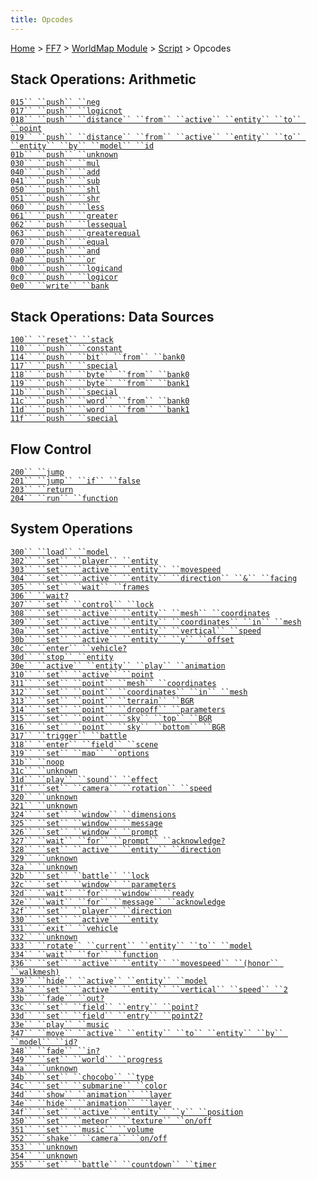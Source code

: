 ```yaml
---
title: Opcodes
---
```


[Home](../../../Main%20Page.md.md) > [FF7](../../../FF7.md) > [WorldMap Module](../../WorldMap%20Module.md) > [Script](../Script.md) > Opcodes

## Stack Operations: Arithmetic

[`015`` ``push`` ``neg`][]  
[`017`` ``push`` ``logicnot`][]  
[`018`` ``push`` ``distance`` ``from`` ``active`` ``entity`` ``to`` ``point`][]  
[`019`` ``push`` ``distance`` ``from`` ``active`` ``entity`` ``to`` ``entity`` ``by`` ``model`` ``id`][]  
[`01b`` ``push`` ``unknown`][]  
[`030`` ``push`` ``mul`][]  
[`040`` ``push`` ``add`][]  
[`041`` ``push`` ``sub`][]  
[`050`` ``push`` ``shl`][]  
[`051`` ``push`` ``shr`][]  
[`060`` ``push`` ``less`][]  
[`061`` ``push`` ``greater`][]  
[`062`` ``push`` ``lessequal`][]  
[`063`` ``push`` ``greaterequal`][]  
[`070`` ``push`` ``equal`][]  
[`080`` ``push`` ``and`][]  
[`0a0`` ``push`` ``or`][]  
[`0b0`` ``push`` ``logicand`][]  
[`0c0`` ``push`` ``logicor`][]  
[`0e0`` ``write`` ``bank`][]

## Stack Operations: Data Sources

[`100`` ``reset`` ``stack`][]  
[`110`` ``push`` ``constant`][]  
[`114`` ``push`` ``bit`` ``from`` ``bank0`][]  
[`117`` ``push`` ``special`][]  
[`118`` ``push`` ``byte`` ``from`` ``bank0`][]  
[`119`` ``push`` ``byte`` ``from`` ``bank1`][]  
[`11b`` ``push`` ``special`][`117`` ``push`` ``special`]  
[`11c`` ``push`` ``word`` ``from`` ``bank0`][]  
[`11d`` ``push`` ``word`` ``from`` ``bank1`][]  
[`11f`` ``push`` ``special`][`117`` ``push`` ``special`]

## Flow Control

[`200`` ``jump`][]  
[`201`` ``jump`` ``if`` ``false`][]  
[`203`` ``return`][]  
[`204`` ``run`` ``function`][]

## System Operations

[`300`` ``load`` ``model`][]  
[`302`` ``set`` ``player`` ``entity`][]  
[`303`` ``set`` ``active`` ``entity`` ``movespeed`][]  
[`304`` ``set`` ``active`` ``entity`` ``direction`` ``&`` ``facing`][]  
[`305`` ``set`` ``wait`` ``frames`][]  
[`306`` ``wait?`][]  
[`307`` ``set`` ``control`` ``lock`][]  
[`308`` ``set`` ``active`` ``entity`` ``mesh`` ``coordinates`][]  
[`309`` ``set`` ``active`` ``entity`` ``coordinates`` ``in`` ``mesh`][]  
[`30a`` ``set`` ``active`` ``entity`` ``vertical`` ``speed`][]  
[`30b`` ``set`` ``active`` ``entity`` ``y`` ``offset`][]  
[`30c`` ``enter`` ``vehicle?`][]  
[`30d`` ``stop`` ``entity`][]  
[`30e`` ``active`` ``entity`` ``play`` ``animation`][]  
[`310`` ``set`` ``active`` ``point`][]  
[`311`` ``set`` ``point`` ``mesh`` ``coordinates`][]  
[`312`` ``set`` ``point`` ``coordinates`` ``in`` ``mesh`][]  
[`313`` ``set`` ``point`` ``terrain`` ``BGR`][]  
[`314`` ``set`` ``point`` ``dropoff`` ``parameters`][]  
[`315`` ``set`` ``point`` ``sky`` ``top`` ``BGR`][]  
[`316`` ``set`` ``point`` ``sky`` ``bottom`` ``BGR`][]  
[`317`` ``trigger`` ``battle`][]  
[`318`` ``enter`` ``field`` ``scene`][]  
[`319`` ``set`` ``map`` ``options`][]  
[`31b`` ``noop`][]  
[`31c`` ``unknown`][]  
[`31d`` ``play`` ``sound`` ``effect`][]  
[`31f`` ``set`` ``camera`` ``rotation`` ``speed`][]  
[`320`` ``unknown`][]  
[`321`` ``unknown`][]  
[`324`` ``set`` ``window`` ``dimensions`][]  
[`325`` ``set`` ``window`` ``message`][]  
[`326`` ``set`` ``window`` ``prompt`][]  
[`327`` ``wait`` ``for`` ``prompt`` ``acknowledge?`][]  
[`328`` ``set`` ``active`` ``entity`` ``direction`][]  
[`329`` ``unknown`][]  
[`32a`` ``unknown`][]  
[`32b`` ``set`` ``battle`` ``lock`][]  
[`32c`` ``set`` ``window`` ``parameters`][]  
[`32d`` ``wait`` ``for`` ``window`` ``ready`][]  
[`32e`` ``wait`` ``for`` ``message`` ``acknowledge`][]  
[`32f`` ``set`` ``player`` ``direction`][]  
[`330`` ``set`` ``active`` ``entity`][]  
[`331`` ``exit`` ``vehicle`][]  
[`332`` ``unknown`][]  
[`333`` ``rotate`` ``current`` ``entity`` ``to`` ``model`][]  
[`334`` ``wait`` ``for`` ``function`][]  
[`336`` ``set`` ``active`` ``entity`` ``movespeed`` ``(honor`` ``walkmesh)`][]  
[`339`` ``hide`` ``active`` ``entity`` ``model`][]  
[`33a`` ``set`` ``active`` ``entity`` ``vertical`` ``speed`` ``2`][]  
[`33b`` ``fade`` ``out?`][]  
[`33c`` ``set`` ``field`` ``entry`` ``point?`][]  
[`33d`` ``set`` ``field`` ``entry`` ``point2?`][]  
[`33e`` ``play`` ``music`][]  
[`347`` ``move`` ``active`` ``entity`` ``to`` ``entity`` ``by`` ``model`` ``id?`][]  
[`348`` ``fade`` ``in?`][]  
[`349`` ``set`` ``world`` ``progress`][]  
[`34a`` ``unknown`][]  
[`34b`` ``set`` ``chocobo`` ``type`][]  
[`34c`` ``set`` ``submarine`` ``color`][]  
[`34d`` ``show`` ``animation`` ``layer`][]  
[`34e`` ``hide`` ``animation`` ``layer`][]  
[`34f`` ``set`` ``active`` ``entity`` ``y`` ``position`][]  
[`350`` ``set`` ``meteor`` ``texture`` ``on/off`][]  
[`351`` ``set`` ``music`` ``volume`][]  
[`352`` ``shake`` ``camera`` ``on/off`][]  
[`353`` ``unknown`][]  
[`354`` ``unknown`][]  
[`355`` ``set`` ``battle`` ``countdown`` ``timer`][]

  [`015`` ``push`` ``neg`]: ../../WorldMap%20Module/Script/Opcodes/015.md
    "wikilink"
  [`017`` ``push`` ``logicnot`]: ../../WorldMap%20Module/Script/Opcodes/017.md
    "wikilink"
  [`018`` ``push`` ``distance`` ``from`` ``active`` ``entity`` ``to`` ``point`]:
    FF7/WorldMap_Module/Script/Opcodes/018 "wikilink"
  [`019`` ``push`` ``distance`` ``from`` ``active`` ``entity`` ``to`` ``entity`` ``by`` ``model`` ``id`]:
    FF7/WorldMap_Module/Script/Opcodes/019 "wikilink"
  [`01b`` ``push`` ``unknown`]: ../../WorldMap%20Module/Script/Opcodes/01b.md
    "wikilink"
  [`030`` ``push`` ``mul`]: ../../WorldMap%20Module/Script/Opcodes/030.md
    "wikilink"
  [`040`` ``push`` ``add`]: ../../WorldMap%20Module/Script/Opcodes/040.md
    "wikilink"
  [`041`` ``push`` ``sub`]: ../../WorldMap%20Module/Script/Opcodes/041.md
    "wikilink"
  [`050`` ``push`` ``shl`]: ../../WorldMap%20Module/Script/Opcodes/050.md
    "wikilink"
  [`051`` ``push`` ``shr`]: ../../WorldMap%20Module/Script/Opcodes/051.md
    "wikilink"
  [`060`` ``push`` ``less`]: ../../WorldMap%20Module/Script/Opcodes/060.md
    "wikilink"
  [`061`` ``push`` ``greater`]: ../../WorldMap%20Module/Script/Opcodes/061.md
    "wikilink"
  [`062`` ``push`` ``lessequal`]: ../../WorldMap%20Module/Script/Opcodes/062.md
    "wikilink"
  [`063`` ``push`` ``greaterequal`]: ../../WorldMap%20Module/Script/Opcodes/063.md
    "wikilink"
  [`070`` ``push`` ``equal`]: ../../WorldMap%20Module/Script/Opcodes/070.md
    "wikilink"
  [`080`` ``push`` ``and`]: ../../WorldMap%20Module/Script/Opcodes/080.md
    "wikilink"
  [`0a0`` ``push`` ``or`]: ../../WorldMap%20Module/Script/Opcodes/0a0.md
    "wikilink"
  [`0b0`` ``push`` ``logicand`]: ../../WorldMap%20Module/Script/Opcodes/0b0.md
    "wikilink"
  [`0c0`` ``push`` ``logicor`]: ../../WorldMap%20Module/Script/Opcodes/0c0.md
    "wikilink"
  [`0e0`` ``write`` ``bank`]: ../../WorldMap%20Module/Script/Opcodes/0e0.md
    "wikilink"
  [`100`` ``reset`` ``stack`]: ../../WorldMap%20Module/Script/Opcodes/100.md
    "wikilink"
  [`110`` ``push`` ``constant`]: ../../WorldMap%20Module/Script/Opcodes/110.md
    "wikilink"
  [`114`` ``push`` ``bit`` ``from`` ``bank0`]: ../../WorldMap%20Module/Script/Opcodes/114.md
    "wikilink"
  [`117`` ``push`` ``special`]: ../../WorldMap%20Module/Script/Opcodes/117.md
    "wikilink"
  [`118`` ``push`` ``byte`` ``from`` ``bank0`]: ../../WorldMap%20Module/Script/Opcodes/118.md
    "wikilink"
  [`119`` ``push`` ``byte`` ``from`` ``bank1`]: ../../WorldMap%20Module/Script/Opcodes/119.md
    "wikilink"
  [`11c`` ``push`` ``word`` ``from`` ``bank0`]: ../../WorldMap%20Module/Script/Opcodes/11c.md
    "wikilink"
  [`11d`` ``push`` ``word`` ``from`` ``bank1`]: ../../WorldMap%20Module/Script/Opcodes/11d.md
    "wikilink"
  [`200`` ``jump`]: ../../WorldMap%20Module/Script/Opcodes/200.md "wikilink"
  [`201`` ``jump`` ``if`` ``false`]: ../../WorldMap%20Module/Script/Opcodes/201.md
    "wikilink"
  [`203`` ``return`]: ../../WorldMap%20Module/Script/Opcodes/203.md "wikilink"
  [`204`` ``run`` ``function`]: ../../WorldMap%20Module/Script/Opcodes/204.md
    "wikilink"
  [`300`` ``load`` ``model`]: ../../WorldMap%20Module/Script/Opcodes/300.md
    "wikilink"
  [`302`` ``set`` ``player`` ``entity`]: ../../WorldMap%20Module/Script/Opcodes/302.md
    "wikilink"
  [`303`` ``set`` ``active`` ``entity`` ``movespeed`]: ../../WorldMap%20Module/Script/Opcodes/303.md
    "wikilink"
  [`304`` ``set`` ``active`` ``entity`` ``direction`` ``&`` ``facing`]: ../../WorldMap%20Module/Script/Opcodes/304.md
    "wikilink"
  [`305`` ``set`` ``wait`` ``frames`]: ../../WorldMap%20Module/Script/Opcodes/305.md
    "wikilink"
  [`306`` ``wait?`]: ../../WorldMap%20Module/Script/Opcodes/306.md "wikilink"
  [`307`` ``set`` ``control`` ``lock`]: ../../WorldMap%20Module/Script/Opcodes/307.md
    "wikilink"
  [`308`` ``set`` ``active`` ``entity`` ``mesh`` ``coordinates`]: ../../WorldMap%20Module/Script/Opcodes/308.md
    "wikilink"
  [`309`` ``set`` ``active`` ``entity`` ``coordinates`` ``in`` ``mesh`]:
    FF7/WorldMap_Module/Script/Opcodes/309 "wikilink"
  [`30a`` ``set`` ``active`` ``entity`` ``vertical`` ``speed`]: ../../WorldMap%20Module/Script/Opcodes/30a.md
    "wikilink"
  [`30b`` ``set`` ``active`` ``entity`` ``y`` ``offset`]: ../../WorldMap%20Module/Script/Opcodes/30b.md
    "wikilink"
  [`30c`` ``enter`` ``vehicle?`]: ../../WorldMap%20Module/Script/Opcodes/30c.md
    "wikilink"
  [`30d`` ``stop`` ``entity`]: ../../WorldMap%20Module/Script/Opcodes/30d.md
    "wikilink"
  [`30e`` ``active`` ``entity`` ``play`` ``animation`]: ../../WorldMap%20Module/Script/Opcodes/30e.md
    "wikilink"
  [`310`` ``set`` ``active`` ``point`]: ../../WorldMap%20Module/Script/Opcodes/310.md
    "wikilink"
  [`311`` ``set`` ``point`` ``mesh`` ``coordinates`]: ../../WorldMap%20Module/Script/Opcodes/311.md
    "wikilink"
  [`312`` ``set`` ``point`` ``coordinates`` ``in`` ``mesh`]: ../../WorldMap%20Module/Script/Opcodes/312.md
    "wikilink"
  [`313`` ``set`` ``point`` ``terrain`` ``BGR`]: ../../WorldMap%20Module/Script/Opcodes/313.md
    "wikilink"
  [`314`` ``set`` ``point`` ``dropoff`` ``parameters`]: ../../WorldMap%20Module/Script/Opcodes/314.md
    "wikilink"
  [`315`` ``set`` ``point`` ``sky`` ``top`` ``BGR`]: ../../WorldMap%20Module/Script/Opcodes/315.md
    "wikilink"
  [`316`` ``set`` ``point`` ``sky`` ``bottom`` ``BGR`]: ../../WorldMap%20Module/Script/Opcodes/316.md
    "wikilink"
  [`317`` ``trigger`` ``battle`]: ../../WorldMap%20Module/Script/Opcodes/317.md
    "wikilink"
  [`318`` ``enter`` ``field`` ``scene`]: ../../WorldMap%20Module/Script/Opcodes/318.md
    "wikilink"
  [`319`` ``set`` ``map`` ``options`]: ../../WorldMap%20Module/Script/Opcodes/319.md
    "wikilink"
  [`31b`` ``noop`]: ../../WorldMap%20Module/Script/Opcodes/31b.md "wikilink"
  [`31c`` ``unknown`]: ../../WorldMap%20Module/Script/Opcodes/31c.md "wikilink"
  [`31d`` ``play`` ``sound`` ``effect`]: ../../WorldMap%20Module/Script/Opcodes/31d.md
    "wikilink"
  [`31f`` ``set`` ``camera`` ``rotation`` ``speed`]: ../../WorldMap%20Module/Script/Opcodes/31f.md
    "wikilink"
  [`320`` ``unknown`]: ../../WorldMap%20Module/Script/Opcodes/320.md "wikilink"
  [`321`` ``unknown`]: ../../WorldMap%20Module/Script/Opcodes/321.md "wikilink"
  [`324`` ``set`` ``window`` ``dimensions`]: ../../WorldMap%20Module/Script/Opcodes/324.md
    "wikilink"
  [`325`` ``set`` ``window`` ``message`]: ../../WorldMap%20Module/Script/Opcodes/325.md
    "wikilink"
  [`326`` ``set`` ``window`` ``prompt`]: ../../WorldMap%20Module/Script/Opcodes/326.md
    "wikilink"
  [`327`` ``wait`` ``for`` ``prompt`` ``acknowledge?`]: ../../WorldMap%20Module/Script/Opcodes/327.md
    "wikilink"
  [`328`` ``set`` ``active`` ``entity`` ``direction`]: ../../WorldMap%20Module/Script/Opcodes/328.md
    "wikilink"
  [`329`` ``unknown`]: ../../WorldMap%20Module/Script/Opcodes/329.md "wikilink"
  [`32a`` ``unknown`]: ../../WorldMap%20Module/Script/Opcodes/32a.md "wikilink"
  [`32b`` ``set`` ``battle`` ``lock`]: ../../WorldMap%20Module/Script/Opcodes/32b.md
    "wikilink"
  [`32c`` ``set`` ``window`` ``parameters`]: ../../WorldMap%20Module/Script/Opcodes/32c.md
    "wikilink"
  [`32d`` ``wait`` ``for`` ``window`` ``ready`]: ../../WorldMap%20Module/Script/Opcodes/32d.md
    "wikilink"
  [`32e`` ``wait`` ``for`` ``message`` ``acknowledge`]: ../../WorldMap%20Module/Script/Opcodes/32e.md
    "wikilink"
  [`32f`` ``set`` ``player`` ``direction`]: ../../WorldMap%20Module/Script/Opcodes/32f.md
    "wikilink"
  [`330`` ``set`` ``active`` ``entity`]: ../../WorldMap%20Module/Script/Opcodes/330.md
    "wikilink"
  [`331`` ``exit`` ``vehicle`]: ../../WorldMap%20Module/Script/Opcodes/331.md
    "wikilink"
  [`332`` ``unknown`]: ../../WorldMap%20Module/Script/Opcodes/332.md "wikilink"
  [`333`` ``rotate`` ``current`` ``entity`` ``to`` ``model`]: ../../WorldMap%20Module/Script/Opcodes/333.md
    "wikilink"
  [`334`` ``wait`` ``for`` ``function`]: ../../WorldMap%20Module/Script/Opcodes/334.md
    "wikilink"
  [`336`` ``set`` ``active`` ``entity`` ``movespeed`` ``(honor`` ``walkmesh)`]:
    FF7/WorldMap_Module/Script/Opcodes/336 "wikilink"
  [`339`` ``hide`` ``active`` ``entity`` ``model`]: ../../WorldMap%20Module/Script/Opcodes/339.md
    "wikilink"
  [`33a`` ``set`` ``active`` ``entity`` ``vertical`` ``speed`` ``2`]: ../../WorldMap%20Module/Script/Opcodes/33a.md
    "wikilink"
  [`33b`` ``fade`` ``out?`]: ../../WorldMap%20Module/Script/Opcodes/33b.md
    "wikilink"
  [`33c`` ``set`` ``field`` ``entry`` ``point?`]: ../../WorldMap%20Module/Script/Opcodes/33c.md
    "wikilink"
  [`33d`` ``set`` ``field`` ``entry`` ``point2?`]: ../../WorldMap%20Module/Script/Opcodes/33d.md
    "wikilink"
  [`33e`` ``play`` ``music`]: ../../WorldMap%20Module/Script/Opcodes/33e.md
    "wikilink"
  [`347`` ``move`` ``active`` ``entity`` ``to`` ``entity`` ``by`` ``model`` ``id?`]:
    FF7/WorldMap_Module/Script/Opcodes/347 "wikilink"
  [`348`` ``fade`` ``in?`]: ../../WorldMap%20Module/Script/Opcodes/348.md
    "wikilink"
  [`349`` ``set`` ``world`` ``progress`]: ../../WorldMap%20Module/Script/Opcodes/349.md
    "wikilink"
  [`34a`` ``unknown`]: ../../WorldMap%20Module/Script/Opcodes/34a.md "wikilink"
  [`34b`` ``set`` ``chocobo`` ``type`]: ../../WorldMap%20Module/Script/Opcodes/34b.md
    "wikilink"
  [`34c`` ``set`` ``submarine`` ``color`]: ../../WorldMap%20Module/Script/Opcodes/34c.md
    "wikilink"
  [`34d`` ``show`` ``animation`` ``layer`]: ../../WorldMap%20Module/Script/Opcodes/34d.md
    "wikilink"
  [`34e`` ``hide`` ``animation`` ``layer`]: ../../WorldMap%20Module/Script/Opcodes/34e.md
    "wikilink"
  [`34f`` ``set`` ``active`` ``entity`` ``y`` ``position`]: ../../WorldMap%20Module/Script/Opcodes/34f.md
    "wikilink"
  [`350`` ``set`` ``meteor`` ``texture`` ``on/off`]: ../../WorldMap%20Module/Script/Opcodes/350.md
    "wikilink"
  [`351`` ``set`` ``music`` ``volume`]: ../../WorldMap%20Module/Script/Opcodes/351.md
    "wikilink"
  [`352`` ``shake`` ``camera`` ``on/off`]: ../../WorldMap%20Module/Script/Opcodes/352.md
    "wikilink"
  [`353`` ``unknown`]: ../../WorldMap%20Module/Script/Opcodes/353.md "wikilink"
  [`354`` ``unknown`]: ../../WorldMap%20Module/Script/Opcodes/354.md "wikilink"
  [`355`` ``set`` ``battle`` ``countdown`` ``timer`]: ../../WorldMap%20Module/Script/Opcodes/355.md
    "wikilink"
